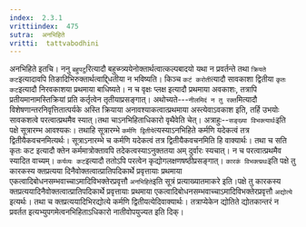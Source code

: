 ```yaml
---
index:  2.3.1
vrittiindex:  475
sutra:  अनभिहिते
vritti:  tattvabodhini 
---
```


अनभिहिते इतचि। ननु `बहुपटु`रित्यादौ बहुच्प्त्र्ययेनोक्तार्थत्वात्कल्पबादयो यथा न प्रवर्तन्ते तथा `क्रियते कट`इत्यादावपि तिङादिभिरुक्तार्थत्वाद्द्धितीया न भविष्यति। किञ्च `कटं करोती`त्यादौ सावकाशा द्वितीया `कृतः कट`इत्यादौ निरवकाशया प्रथमाया बाधिष्यते। न च वृक्षः प्लक्ष इत्यादौ प्रथमाया अवकाशः, तत्रापि प्रतीयमानामस्तिक्रियां प्रति कर्तृत्वेन तृतीयाप्रसङ्गात्। अथोच्यते---`नीलमिदं न तु रक्त`मित्यादौ विशेषणान्तरनिवृत्तितात्पर्यके अस्ति क्रियाया अनावश्याकत्वात्प्रथमाया अस्त्येवाऽवकाश इति, तर्हि उभयोः सावकशत्वे परत्वात्प्रथमैव स्यात्।तथा चाऽनभिहिताधिकारो वृथैवेति चेत्। अत्राहुः--`सङ्ख्या विभक्त्यार्थः`इति पक्षे सूत्रारम्भ आवश्यकः। तथाहि सूत्रारम्भे `कर्मणि द्वितीये`त्यस्याऽनभिहिते कर्मणि यदेकत्वं तत्र द्वितीयैकवचनमित्यर्थः। सूत्राऽनारम्भे च कर्मणि यदेकत्वं तत्र द्वितीयैकवचनमिति हि वाक्यार्थः। तथा च सति कृतः कट इत्यादौ क्तेन कर्ममात्रोक्तावपि तदेकत्वस्याऽनुक्ततया अम् दुर्वारः स्यचात्। न च परत्वात्प्रथमैव स्यादित वाच्यम्। `कर्यव्यः कट`इत्यादौ ततोऽपि परत्वेन कृद्योगलक्षणषष्ठीप्रसङ्गात्। `कारकं विभक्त्य्रथः`इति पक्षे तु कारकस्य क्तप्रत्यया दिनैवोक्तत्वात्प्रातिपदिकार्थे प्रवृत्तायाः प्रथमाया एकत्वादिबोधनसम्भवाच्चाऽमादिविभक्तेरप्रवृत्तौ `अनभिहिते`इति सूत्रं प्रत्याख्यातमाकरे इति।पक्षे तु कारकस्य क्तप्रत्ययादिनैवोक्तत्वात्प्रातिपदिकार्थे प्रवृत्तायाः प्रथमाया एकत्वादिबोधनसम्भवाच्चाऽमादिविभक्तेरप्रवृत्तौ `अद्योत्ये `इत्यर्थः। तथा च क्तप्रत्ययादिभिरद्योत्ये कर्मणि द्वितीयत्येदिवाक्यार्थः। तत्राप्येकेन द्योतिते द्योतकान्तरं न प्रवर्तत इत्यभ्युपगमेत्वनभिहिताऽधिकारो नातीवोपयुज्यत इति दिक्।

